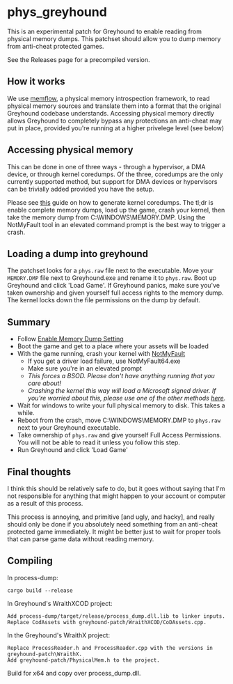# phys_greyhound
This is an experimental patch for Greyhound to enable reading from physical memory dumps. This patchset should allow you to dump memory from anti-cheat protected games.

See the Releases page for a precompiled version.

## How it works
We use [memflow](https://github.com/memflow/memflow), a physical memory introspection framework, to read physical memory sources and translate them into a format that the original Greyhound codebase understands. Accessing physical memory directly allows Greyhound to completely bypass any protections an anti-cheat may put in place, provided you're running at a higher privelege level (see below)

## Accessing physical memory
This can be done in one of three ways - through a hypervisor, a DMA device, or through kernel coredumps. Of the three, coredumps are the only currently supported method, but support for DMA devices or hypervisors can be trivially added provided you have the setup.

Please see [this](https://docs.microsoft.com/en-us/windows/client-management/generate-kernel-or-complete-crash-dump) guide on how to generate kernel coredumps. The tl;dr is enable complete memory dumps, load up the game, crash your kernel, then take the memory dump from C:\WINDOWS\MEMORY.DMP. Using the NotMyFault tool in an elevated command prompt is the best way to trigger a crash.

## Loading a dump into greyhound
The patchset looks for a `phys.raw` file next to the executable. Move your `MEMORY.DMP` file next to Greyhound.exe and rename it to `phys.raw`. Boot up Greyhound and click 'Load Game'. If Greyhound panics, make sure you've taken ownership and given yourself full access rights to the memory dump. The kernel locks down the file permissions on the dump by default.

## Summary
- Follow [Enable Memory Dump Setting](https://docs.microsoft.com/en-us/windows/client-management/generate-kernel-or-complete-crash-dump#enable-memory-dump-setting)
- Boot the game and get to a place where your assets will be loaded
- With the game running, crash your kernel with [NotMyFault](https://docs.microsoft.com/en-us/windows/client-management/generate-kernel-or-complete-crash-dump#use-the-notmyfault-tool)
  - If you get a driver load failure, use NotMyFault64.exe
  - Make sure you're in an elevated prompt
  - *This forces a BSOD. Please don't have anything running that you care about!*
  - *Crashing the kernel this way will load a Microsoft signed driver. If you're worried about this, please use one of the other methods [here](https://docs.microsoft.com/en-us/windows-hardware/drivers/debugger/forcing-a-system-crash).*
- Wait for windows to write your full physical memory to disk. This takes a while.
- Reboot from the crash, move C:\WINDOWS\MEMORY.DMP to `phys.raw` next to your Greyhound executable.
- Take ownership of `phys.raw` and give yourself Full Access Permissions. You will not be able to read it unless you follow this step.
- Run Greyhound and click 'Load Game'

## Final thoughts
I think this should be relatively safe to do, but it goes without saying that I'm not responsible for anything that might happen to your account or computer as a result of this process.

This process is annoying, and primitive [and ugly, and hacky], and really should only be done if you absolutely need something from an anti-cheat protected game immediately. It might be better just to wait for proper tools that can parse game data without reading memory.

## Compiling

In process-dump:
```
cargo build --release
```

In Greyhound's WraithXCOD project:
```
Add process-dump/target/release/process_dump.dll.lib to linker inputs.
Replace CodAssets with greyhound-patch/WraithXCOD/CoDAssets.cpp.
```

In the Greyhound's WraithX project:

```
Replace ProcessReader.h and ProcessReader.cpp with the versions in greyhound-patch\WraithX.
Add greyhound-patch/PhysicalMem.h to the project.
```

Build for x64 and copy over process_dump.dll.
